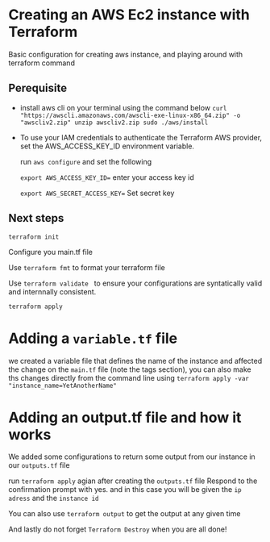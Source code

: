 # Creating an AWS Ec2 instance with Terraform

Basic configuration for creating aws instance, and playing around with terraform command


## Perequisite

- install aws cli  on your terminal  using the command below
`curl "https://awscli.amazonaws.com/awscli-exe-linux-x86_64.zip" -o "awscliv2.zip"
unzip awscliv2.zip
sudo ./aws/install`

- To use your IAM credentials to authenticate the Terraform AWS provider, set the AWS_ACCESS_KEY_ID environment variable.
   
   run `aws configure` and set the following

  `export AWS_ACCESS_KEY_ID=` enter your access key id
  
  `export AWS_SECRET_ACCESS_KEY=` Set secret key
  
  
## Next steps
`terraform init`

Configure you main.tf file

Use `terraform fmt` to format your terraform file

Use `terraform validate ` to ensure your configurations are syntatically valid and internnally consistent.

`terraform apply`


# Adding a `variable.tf` file
we created a variable file that defines the name of the instance and affected the change on the `main.tf` file (note the tags section), you can also make ths changes  directly from the command line using `terraform apply -var "instance_name=YetAnotherName"`




# Adding an output.tf file and how it works

We added some configurations to return some output from our instance in our `outputs.tf` file

run `terraform apply` agian after creating the `outputs.tf` file Respond to the confirmation prompt with yes. and in this case you will be given the `ip adress` and the `instance id`

You can also use `terraform output` to get the output at any given time


And lastly do not forget `Terraform Destroy` when you are all done!
  
